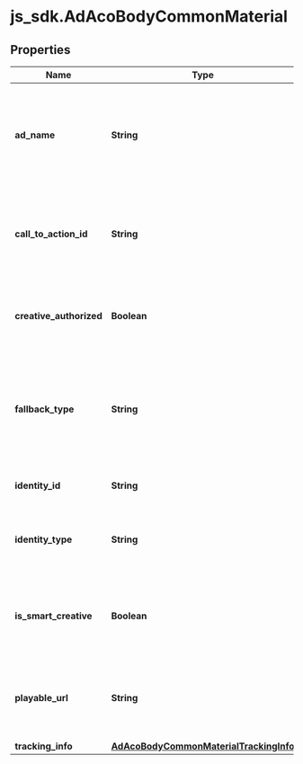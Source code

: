 # js_sdk.AdAcoBodyCommonMaterial

## Properties
Name | Type | Description | Notes
------------ | ------------- | ------------- | -------------
**ad_name** | **String** | Ad name. Set as \&quot; \&quot; (Empty string) for it to be automatically generated. The format of auto-generated ad name is- creative name + creation time (e.g. adcreative20210111190739). Character limit is 512 and cannot contain emoji. | [optional] 
**call_to_action_id** | **String** | The ID of the CTA portfolio that you want to use in your ads. A CTA portfolio is a group of auto-optimized CTAs. For details about auto-optimized CTAs, see [CTA recommendations &gt; Dynamic CTAs](https://ads.tiktok.com/marketing_api/docs?id&#x3D;1740307296329730) | [optional] 
**creative_authorized** | **Boolean** | Whether you grant displaying some of your ads in our TikTok for Business Creative Center. Only valid for non-US advertisers, the default value is &#x60;false&#x60;. | [optional] 
**fallback_type** | **String** | Fallback Type. If the audience do not have the app installed, you can have them fall back to install the app, or to view a specific web page.  Allowed values- &#x60;APP_INSTALL &#x60;, &#x60;WEBSITE&#x60;. If website is chosen, you need to specify the url via &#x60;landing_page_urls&#x60; field. | [optional] 
**identity_id** | **String** | Identity ID, required when you use Spark Ads (&#x60;tiktok_item_id&#x60;). | [optional] 
**identity_type** | **String** | Identity type. Required when you use Spark Ads (&#x60;tiktok_item_id&#x60;). Enum values- &#x60;AUTH_CODE&#x60;, &#x60;TT_USER&#x60;. For details about identities, see [Identities](https://ads.tiktok.com/marketing_api/docs?id&#x3D;1738958351620097). | [optional] 
**is_smart_creative** | **Boolean** | Whether the ad is a Smart Creative ad. Default value- &#x60;False&#x60;. Smart Creative is currently an allowlist-only feature. If you would like to access it, please contact your TikTok representative. | [optional] 
**playable_url** | **String** | Playable material url, valid only in Pangle placement. You can get the url via the [/playable/get/](https://ads.tiktok.com/marketing_api/docs?id&#x3D;1737732758495234) endpoint. Note that all ads in the same ad group share the same playable material. | [optional] 
**tracking_info** | [**AdAcoBodyCommonMaterialTrackingInfo**](AdAcoBodyCommonMaterialTrackingInfo.md) |  | [optional] 
